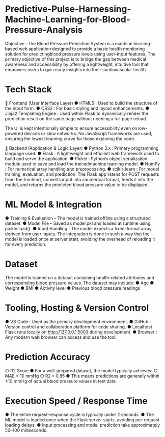 # Predictive-Pulse-Harnessing-Machine-Learning-for-Blood-Pressure-Analysis
Objective : The Blood Pressure Prediction System is a machine learning-based web  application designed to provide a basic health monitoring solution for predictingblood pressure levels using user-input features. The primary objective of this project is to bridge the gap between medical awareness and accessibility by offering a lightweight, intuitive tool that empowers users to gain early insights into their cardiovascular health.

# Tech Stack
🔹 Frontend (User Interface Layer)
    ● HTML5 : Used to build the structure of the input form.
    ● CSS3 : For basic styling and layout enhancements.
    ● Jinja2 Templating Engine : Used within Flask to dynamically render the prediction result on the same page without needing a full page reload.

The UI is kept intentionally simple to ensure accessibility even on low-powered devices or slow networks. No JavaScript frameworks are used, ensuring the lowest learning curve for those exploring the code.

🔹 Backend (Application & Logic Layer)
  ● Python 3.x : Primary programming language used.
  ● Flask : A lightweight and efficient web framework used to build and serve
    the application.
  ● Pickle : Python’s object serialization module used to save and load the trainedmachine learning model.
  ● NumPy : For numerical array handling and preprocessing.
  ● scikit-learn :  For model training, evaluation, and prediction.
The Flask app listens for POST requests from the frontend, converts input into anumerical format, feeds it into the model, and returns the predicted blood pressure value to be displayed.

# ML Model & Integration
● Training & Evaluation – The model is trained offline using a structured dataset.
● Model File – Saved as model.pkl and loaded at runtime using pickle.load().
● Input Handling : The model expects a fixed-format array derived from user inputs.
The integration is done in such a way that the model is loaded once at server start, avoiding the overhead of reloading it for every prediction.

# Dataset
The model is trained on a dataset containing health-related attributes and corresponding blood pressure values. The dataset may include:
● Age
● Weight
● BMI
● Activity level
● Previous blood pressure readings

# Tooling, Hosting & Version Control
● VS Code : Used as the primary development environment.
● GitHub : Version control and collaboration platform for code sharing.
● Localhost : Flask runs locally on http://127.0.0.1:5000 during development.
● Browser :  Any modern web browser can access and use the tool.

# Prediction Accuracy
○ R2 Score
● For a well-prepared dataset, the model typically achieves:
○ MAE < 10 mmHg
○ R2 > 0.85
● This means predictions are generally within ±10 mmHg of actual blood pressure values in test data.

# Execution Speed / Response Time
● The entire request–response cycle is typically under 2 seconds.
● The ML model is loaded once when the Flask server starts, avoiding per-request loading delays.
● Input processing and model prediction take approximately 50–100 milliseconds.
